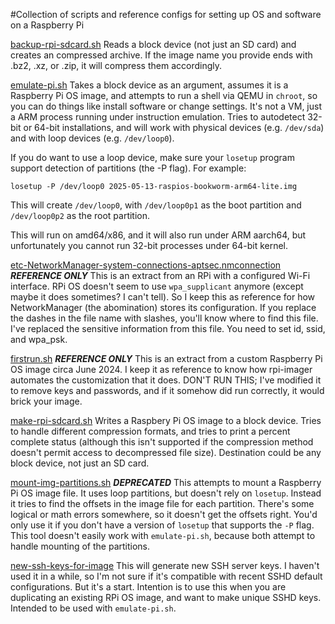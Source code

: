 #Collection of scripts and reference configs for setting up OS and software on a Raspberry Pi 

[backup-rpi-sdcard.sh](backup-rpi-sdcard.sh) Reads a block device (not just an SD card) and creates an compressed archive. If the image name you provide ends with .bz2, .xz, or .zip, it will compress them accordingly.

[emulate-pi.sh](emulate-pi.sh) Takes a block device as an argument, assumes it is a Raspberry Pi OS image, and attempts to run a shell via QEMU in `chroot`, so you can do things like install software or change settings. It's not a VM, just a ARM process running under instruction emulation. Tries to autodetect 32-bit or 64-bit installations, and will work with physical devices (e.g. `/dev/sda`) and with loop devices (e.g. `/dev/loop0`). 

If you do want to use a loop device, make sure your `losetup` program support detection of partitions (the -P flag). For example: 

	losetup -P /dev/loop0 2025-05-13-raspios-bookworm-arm64-lite.img

This will create `/dev/loop0`, with `/dev/loop0p1` as the boot partition and `/dev/loop0p2` as the root partition.

This will run on amd64/x86, and it will also run under ARM aarch64, but unfortunately you cannot run 32-bit processes under 64-bit kernel.

[etc-NetworkManager-system-connections-aptsec.nmconnection](etc-NetworkManager-system-connections-aptsec.nmconnection) ***REFERENCE ONLY*** This is an extract from an RPi with a configured Wi-Fi interface. RPi OS doesn't seem to use `wpa_supplicant` anymore (except maybe it does sometimes? I can't tell). So I keep this as reference for how NetworkManager (the abomination) stores its configuration. If you replace the dashes in the file name with slashes, you'll know where to find this file. I've replaced the sensitive information from this file. You need to set id, ssid, and wpa_psk.

[firstrun.sh](firstrun.sh) ***REFERENCE ONLY*** This is an extract from a custom Raspberry Pi OS image circa June 2024. I keep it as reference to know how rpi-imager automates the customization that it does. DON'T RUN THIS; I've modified it to remove keys and passwords, and if it somehow did run correctly, it would brick your image.

[make-rpi-sdcard.sh](make-rpi-sdcard.sh) Writes a Raspbery Pi OS image to a block device. Tries to handle different compression formats, and tries to print a percent complete status (although this isn't supported if the compression method doesn't permit access to decompressed file size). Destination could be any block device, not just an SD card.

[mount-img-partitions.sh](mount-img-partitions.sh) ***DEPRECATED*** This attempts to mount a Raspberry Pi OS image file. It uses loop partitions, but doesn't rely on `losetup`. Instead it tries to find the offsets in the image file for each partition. There's some logical or math errors somewhere, so it doesn't get the offsets right. You'd only use it if you don't have a version of `losetup` that supports the `-P` flag. This tool doesn't easily work with `emulate-pi.sh`, because both attempt to handle mounting of the partitions.

[new-ssh-keys-for-image](new-ssh-keys-for-image) This will generate new SSH server keys. I haven't used it in a while, so I'm not sure if it's compatible with recent SSHD default configurations. But it's a start. Intention is to use this when you are duplicating an existing RPi OS image, and want to make unique SSHD keys. Intended to be used with `emulate-pi.sh`.


